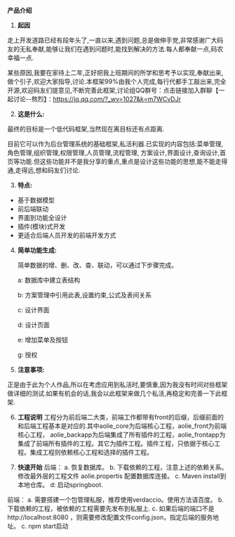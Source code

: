 

**产品介绍**

1. **起因**

走上开发道路已经有段年头了,一直以来,遇到问题,总是做伸手党,非常感谢广大码友的无私奉献,能够让我们在遇到问题时,能找到解决的方法.每人都奉献一点,码农幸福一点.

某些原因,我要在家待上二年,正好把我上班期间的所学和思考予以实现,奉献出来,做个引子,欢迎大家指导,讨论.本框架99%由我个人完成,每行代都手工敲出来,完全开源,欢迎码友们提意见,不断完善此框架,讨论组QQ群号：点击链接加入群聊【一起讨论--熬烈】：https://jq.qq.com/?_wv=1027&k=m7WCvDJr

2. **这是什么:**

最终的目标是一个低代码框架,当然现在离目标还有点距离.

目前它可以作为后台管理系统的基础框架,私活利器.已实现的内容包括:菜单管理,角色管理,组织管理,权限管理,人员管理,流程管理, 方案设计,界面设计,查询设计,首页等功能.但这些功能并不是我分享的重点,重点是设计这些功能的思想,能不能走得通,走得远,想和码友们讨论.

3. **特点:**

- 基于数据模型
- 前后端联动
- 界面到功能全设计
- 插件(模块)式开发
- 更适合后端人员开发的前端开发方式
4. **简单功能生成:**

   简单数据的增、删、改、查、联动，可以通过下步骤完成。

   a:  数据库中建立表结构

   b: 方案管理中引用此表,设置约束,公式及表间关系

   c:  设计界面

   d: 设计页面

   e: 增加菜单及按钮

   g: 授权

5. **注意事项:**

正是由于此为个人作品,所以在考虑应用到私活时,要慎重,因为我没有时间对些框架做详细的测试.如果有机会的话,我会以此框架来做几个私活,再稳定和完善一下此框架.

6. **工程说明**
工程分为前后端二大类，前端工作都带有front的后缀，后缀前面的和后端工程基本是对应的.其中aolie_core为后端核心工程，aolie_front为前端核心工程，
aolie_backapp为后端集成了所有插件的工程，aolie_frontapp为集成了前端所有插件的工程。其它为插件工程。插件工程，只依据于核心工程。集成工程则依赖核心工程和选择的插件工程。

7. **快速开始**
后端：
a. 恢复数据库。
b. 下载依赖的工程，注意上述的依赖关系。修改最外层的工程文件 aolie.propertis 配置数据库连接。
c. Maven install到本地仓库。
d: 启动springboot.

前端：
a. 需要搭建一个包管理私服，推荐使用verdaccio。使用方法请百度。
b. 下载依赖的工程，被依赖的工程需要先发布到私服上.
c. 如果后端的端口不是http://localhost:8080 ，则需要修改配置文件config.json，指定后端的服务地址。
c. npm start启动


   